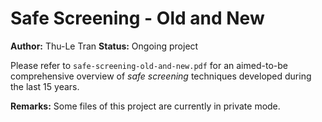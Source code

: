 # Safe Screening - Old and New 

**Author:** Thu-Le Tran
**Status:** Ongoing project

Please refer to `safe-screening-old-and-new.pdf` for an aimed-to-be comprehensive overview of _safe screening_ techniques developed during the last 15 years.

**Remarks:** Some files of this project are currently in private mode.
